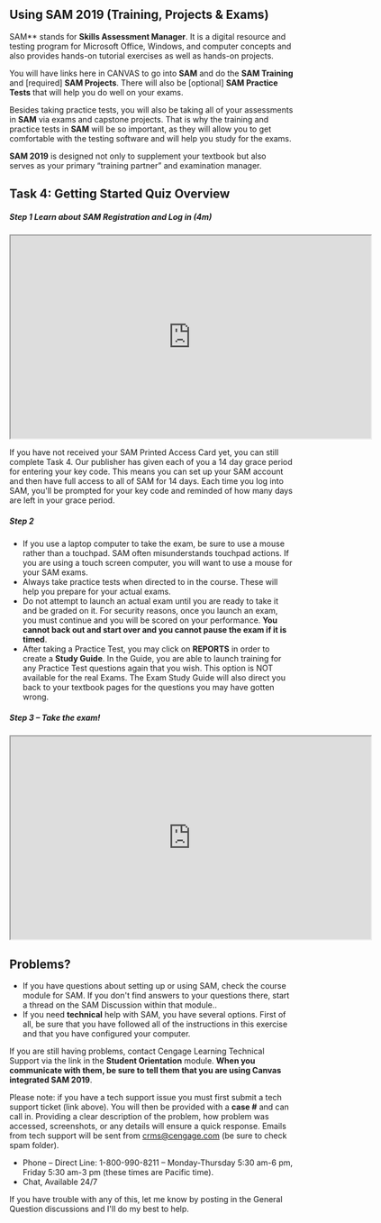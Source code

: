 ## Using SAM 2019 (Training, Projects & Exams)
SAM** stands for **Skills Assessment Manager**. It is a digital resource and testing program for Microsoft Office, Windows, and computer concepts and also provides hands-on tutorial exercises as well as hands-on projects.

You will have links here in CANVAS to go into **SAM** and do the **SAM Training** and [required] **SAM Projects**. There will also be [optional] **SAM Practice Tests** that will help you do well on your exams.

Besides taking practice tests, you will also be taking all of your assessments in **SAM** via exams and capstone projects. That is why the training and practice tests in **SAM** will be so important, as they will allow you to get comfortable with the testing software and will help you study for the exams.

**SAM 2019** is designed not only to supplement your textbook but also serves as your primary “training partner” and examination manager.  

## Task 4: Getting Started Quiz Overview

##### Step 1 Learn about SAM Registration and Log in (4m)

<iframe src="https://play.vidyard.com/pcXRVMQ7KyMSwuvEZuXybn" width="640" height="360" allowfullscreen="allowfullscreen" webkitallowfullscreen="webkitallowfullscreen" mozallowfullscreen="mozallowfullscreen"></iframe>

If you have not received your SAM Printed Access Card yet, you can still complete Task 4\. Our publisher has given each of you a 14 day grace period for entering your key code. This means you can set up your SAM account and then have full access to all of SAM for 14 days. Each time you log into SAM, you'll be prompted for your key code and reminded of how many days are left in your grace period.

##### Step 2 

* [](http://embed.widencdn.net/pdf/plus/cengage/pqtboidv99/Enable_Browser_PopUps.pdf?u=c8lcjz)If you use a laptop computer to take the exam, be sure to use a mouse rather than a touchpad. SAM often misunderstands touchpad actions. If you are using a touch screen computer, you will want to use a mouse for your SAM exams.
* Always take practice tests when directed to in the course. These will help you prepare for your actual exams.
* Do not attempt to launch an actual exam until you are ready to take it and be graded on it. For security reasons, once you launch an exam, you must continue and you will be scored on your performance. **You cannot back out and start over and you cannot pause the exam if it is timed**.
* After taking a Practice Test, you may click on **REPORTS** in order to create a **Study Guide**. In the Guide, you are able to launch training for any Practice Test questions again that you wish. This option is NOT available for the real Exams. The Exam Study Guide will also direct you back to your textbook pages for the questions you may have gotten wrong.

##### Step 3 – Take the exam!

<iframe src="https://play.vidyard.com/VDSbyGjnF2wCzqW9TniPg8" width="640" height="360" allowfullscreen="allowfullscreen" webkitallowfullscreen="webkitallowfullscreen" mozallowfullscreen="mozallowfullscreen"></iframe>

## Problems?
*   If you have questions about setting up or using SAM, check the course module for SAM. If you don't find answers to your questions there, start a thread on the SAM Discussion within that module..
*   If you need **technical** help with SAM, you have several options. First of all, be sure that you have followed all of the instructions in this exercise and that you have configured your computer.

If you are still having problems, contact Cengage Learning Technical Support via the link in the **Student Orientation** module.  **When you communicate with them, be sure to tell them that you are using Canvas integrated SAM 2019**.

Please note: if you have a tech support issue you must first submit a tech support ticket (link above). You will then be provided with a **case #** and can call in. Providing a clear description of the problem, how problem was accessed, screenshots, or any details will ensure a quick response. Emails from tech support will be sent from [crms@cengage.com](mailto:crms@cengage.com) (be sure to check spam folder).

*   Phone – Direct Line: 1-800-990-8211 – Monday-Thursday 5:30 am-6 pm, Friday 5:30 am-3 pm (these times are Pacific time).
*   Chat, Available 24/7

If you have trouble with any of this, let me know by posting in the General Question discussions and I'll do my best to help.
